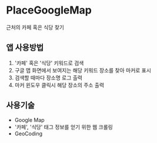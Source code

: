 # PlaceGoogleMap
근처의 카페 혹은 식당 찾기


## 앱 사용방법
1. '카페' 혹은 '식당' 키워드로 검색
2. 구글 맵 화면에서 보여지는 해당 키워드 장소를 찾아 마커로 표시
3. 검색할 때마다 장소명 로그 출력
4. 마커 윈도우 클릭시 해당 장소의 주소 출력


## 사용기술
- Google Map
- '카페', '식당' 태그 정보를 얻기 위한 웹 크롤링
- GeoCoding
